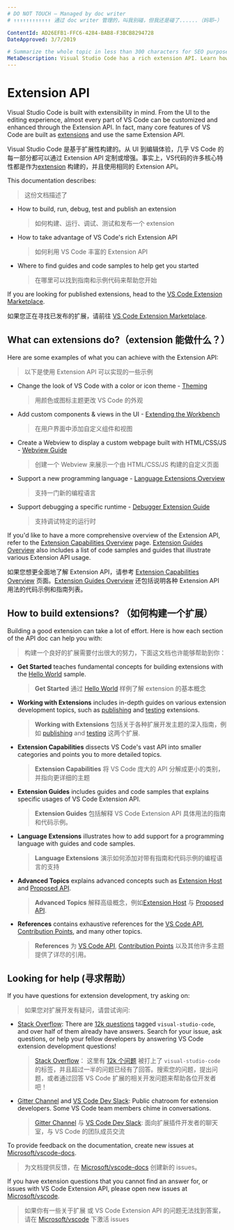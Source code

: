 ```yaml
---
# DO NOT TOUCH — Managed by doc writer
# ↑↑↑↑↑↑↑↑↑↑↑↑ 通过 doc writer 管理的，叫我别碰，但我还是碰了......（妈耶~）

ContentId: AD26EFB1-FFC6-4284-BAB8-F3BCB8294728
DateApproved: 3/7/2019

# Summarize the whole topic in less than 300 characters for SEO purpose
MetaDescription: Visual Studio Code has a rich extension API. Learn how to create your own extensions for VS Code.（ Visual Studio Code 拥有丰富的插件 API。学习如何为你的 VS Code 编写拓展插件。）
---
```


# Extension API

Visual Studio Code is built with extensibility in mind. From the UI to the editing experience, almost every part of VS Code can be customized and enhanced through the Extension API. In fact, many core features of VS Code are built as [extensions](https://github.com/Microsoft/vscode/tree/master/extensions) and use the same Extension API.

Visual Studio Code 是基于扩展性构建的。从 UI 到编辑体验，几乎 VS Code 的每一部分都可以通过 Extension API 定制或增强。事实上，VS代码的许多核心特性都是作为[extension](https://github.com/Microsoft/vscode/tree/master/extensions) 构建的，并且使用相同的 Extension API。

This documentation describes:
> 这份文档描述了

- How to build, run, debug, test and publish an extension
  > 如何构建、运行、调试、测试和发布一个 extension
- How to take advantage of VS Code's rich Extension API
  > 如何利用 VS Code 丰富的 Extension API
- Where to find guides and code samples to help get you started
  > 在哪里可以找到指南和示例代码来帮助您开始

If you are looking for published extensions, head to the [VS Code Extension Marketplace](https://marketplace.visualstudio.com/vscode).

如果您正在寻找已发布的扩展，请前往 [VS Code Extension Marketplace](https://marketplace.visualstudio.com/vscode).

## What can extensions do?（extension 能做什么？）

Here are some examples of what you can achieve with the Extension API:
> 以下是使用 Extension API 可以实现的一些示例

- Change the look of VS Code with a color or icon theme - [Theming](/api/extension-capabilities/theming)  
  > 用颜色或图标主题更改 VS Code 的外观
- Add custom components & views in the UI - [Extending the Workbench](/api/extension-capabilities/extending-workbench)
  > 在用户界面中添加自定义组件和视图
- Create a Webview to display a custom webpage built with HTML/CSS/JS - [Webview Guide](/api/extension-guides/webview)
  > 创建一个 Webview 来展示一个由 HTML/CSS/JS 构建的自定义页面
- Support a new programming language - [Language Extensions Overview](/api/language-extensions/overview)
  > 支持一门新的编程语言
- Support debugging a specific runtime - [Debugger Extension Guide](/api/extension-guides/debugger-extension)
  > 支持调试特定的运行时

If you'd like to have a more comprehensive overview of the Extension API, refer to the [Extension Capabilities Overview](/api/extension-capabilities/overview) page. [Extension Guides Overview](/api/extension-guides/overview) also includes a list of code samples and guides that illustrate various Extension API usage.

如果您想更全面地了解 Extension API，请参考 [Extension Capabilities Overview](/api/extension-capabilities/overview) 页面。[Extension Guides Overview](/api/extension-guides/overview) 还包括说明各种 Extension API 用法的代码示例和指南列表。


## How to build extensions? （如何构建一个扩展）

Building a good extension can take a lot of effort. Here is how each section of the API doc can help you with:  
> 构建一个良好的扩展需要付出很大的努力，下面这文档也许能够帮助到你：

- **Get Started** teaches fundamental concepts for building extensions with the [Hello World](https://github.com/Microsoft/vscode-extension-samples/tree/master/helloworld-sample) sample.
  > **Get Started** 通过 [Hello World](https://github.com/Microsoft/vscode-extension-samples/tree/master/helloworld-sample) 样例了解 extension 的基本概念
- **Working with Extensions** includes in-depth guides on various extension development topics, such as [publishing](/api/working-with-extensions/publishing-extension) and [testing](/api/working-with-extensions/testing-extension) extensions.
  > **Working with Extensions** 包括关于各种扩展开发主题的深入指南，例如 [publishing](/api/working-with-extensions/publishing-extension) and [testing](/api/working-with-extensions/testing-extension) 这两个扩展.
- **Extension Capabilities** dissects VS Code's vast API into smaller categories and points you to more detailed topics.
  > **Extension Capabilities** 将 VS Code 庞大的 API 分解成更小的类别，并指向更详细的主题
- **Extension Guides** includes guides and code samples that explains specific usages of VS Code Extension API.
  > **Extension Guides** 包括解释 VS Code Extension API 具体用法的指南和代码示例。
- **Language Extensions** illustrates how to add support for a programming language with guides and code samples.
  >  **Language Extensions** 演示如何添加对带有指南和代码示例的编程语言的支持
- **Advanced Topics** explains advanced concepts such as [Extension Host](/api/advanced-topics/extension-host) and [Proposed API](/api/advanced-topics/using-proposed-api).
  > **Advanced Topics** 解释高级概念，例如[Extension Host](/api/advanced-topics/extension-host) 与 [Proposed API](/api/advanced-topics/using-proposed-api).
- **References** contains exhaustive references for the [VS Code API](/api/references/vscode-api), [Contribution Points](/api/references/contribution-points), and many other topics.
  > **References** 为 [VS Code API](/api/references/vscode-api), [Contribution Points](/api/references/contribution-points) 以及其他许多主题提供了详尽的引用。

## Looking for help (寻求帮助）

If you have questions for extension development, try asking on:
> 如果您对扩展开发有疑问，请尝试询问:

- [Stack Overflow](https://stackoverflow.com/questions/tagged/visual-studio-code): There are [12k questions](https://stackoverflow.com/questions/tagged/visual-studio-code) tagged `visual-studio-code`, and over half of them already have answers. Search for your issue, ask questions, or help your fellow developers by answering VS Code extension development questions!
  > [Stack Overflow](https://stackoverflow.com/questions/tagged/visual-studio-code)： 这里有  [12k 个问题](https://stackoverflow.com/questions/tagged/visual-studio-code) 被打上了 `visual-studio-code` 的标签，并且超过一半的问题已经有了回答。搜索您的问题，提出问题，或者通过回答 VS Code 扩展的相关开发问题来帮助各位开发者吧！
- [Gitter Channel](https://gitter.im/Microsoft/vscode) and [VS Code Dev Slack](https://join.slack.com/t/vscode-dev-community/shared_invite/enQtMjIxOTgxNDE3NzM0LWU5M2ZiZDU1YjBlMzdlZjA2YjBjYzRhYTM5NTgzMTAxMjdiNWU0ZmQzYWI3MWU5N2Q1YjBiYmQ4MzY0NDE1MzY): Public chatroom for extension developers. Some VS Code team members chime in conversations.
  > [Gitter Channel](https://gitter.im/Microsoft/vscode) 与 [VS Code Dev Slack](https://join.slack.com/t/vscode-dev-community/shared_invite/enQtMjIxOTgxNDE3NzM0LWU5M2ZiZDU1YjBlMzdlZjA2YjBjYzRhYTM5NTgzMTAxMjdiNWU0ZmQzYWI3MWU5N2Q1YjBiYmQ4MzY0NDE1MzY): 面向扩展插件开发者的聊天室，与 VS Code 的团队成员交流

To provide feedback on the documentation, create new issues at [Microsoft/vscode-docs](https://github.com/Microsoft/vscode-docs/issues).  
> 为文档提供反馈，在 [Microsoft/vscode-docs](https://github.com/Microsoft/vscode-docs/issues) 创建新的 issues。

If you have extension questions that you cannot find an answer for, or issues with VS Code Extension API, please open new issues at [Microsoft/vscode](https://github.com/Microsoft/vscode/issues).  
> 如果你有一些关于扩展 或 VS Code Extension API 的问题无法找到答案，请在 [Microsoft/vscode](https://github.com/Microsoft/vscode/issues) 下激活 issues
